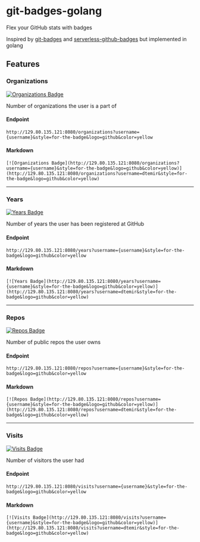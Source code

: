 # git-badges-golang

Flex your GitHub stats with badges

Inspired by [git-badges](https://github.com/puf17640/git-badges) and [serverless-github-badges](https://github.com/STRRL/serverless-github-badges) but implemented in golang

## Features

### Organizations

[![Organizations Badge](http://129.80.135.121:8080/organizations?username=dtemir&style=for-the-badge&logo=github&color=yellow)](http://129.80.135.121:8080/organizations?username=dtemir&style=for-the-badge&logo=github&color=yellow)

Number of organizations the user is a part of

#### Endpoint

`http://129.80.135.121:8080/organizations?username={username}&style=for-the-badge&logo=github&color=yellow`

#### Markdown

`[![Organizations Badge](http://129.80.135.121:8080/organizations?username={username}&style=for-the-badge&logo=github&color=yellow)](http://129.80.135.121:8080/organizations?username=dtemir&style=for-the-badge&logo=github&color=yellow)`

---

### Years

[![Years Badge](http://129.80.135.121:8080/years?username=dtemir&style=for-the-badge&logo=github&color=yellow)](http://129.80.135.121:8080/years?username=dtemir&style=for-the-badge&logo=github&color=yellow)

Number of years the user has been registered at GitHub

#### Endpoint

`http://129.80.135.121:8080/years?username={username}&style=for-the-badge&logo=github&color=yellow`

#### Markdown

`[![Years Badge](http://129.80.135.121:8080/years?username={username}&style=for-the-badge&logo=github&color=yellow)](http://129.80.135.121:8080/years?username=dtemir&style=for-the-badge&logo=github&color=yellow)`

---

### Repos

[![Repos Badge](http://129.80.135.121:8080/repos?username=dtemir&style=for-the-badge&logo=github&color=yellow)](http://129.80.135.121:8080/repos?username=dtemir&style=for-the-badge&logo=github&color=yellow)

Number of public repos the user owns

#### Endpoint

`http://129.80.135.121:8080/repos?username={username}&style=for-the-badge&logo=github&color=yellow`

#### Markdown

`[![Repos Badge](http://129.80.135.121:8080/repos?username={username}&style=for-the-badge&logo=github&color=yellow)](http://129.80.135.121:8080/repos?username=dtemir&style=for-the-badge&logo=github&color=yellow)`

---

### Visits

[![Visits Badge](http://129.80.135.121:8080/visits?username=dtemir&style=for-the-badge&logo=github&color=yellow)](http://129.80.135.121:8080/visits?username=dtemir&style=for-the-badge&logo=github&color=yellow)

Number of visitors the user had

#### Endpoint

`http://129.80.135.121:8080/visits?username={username}&style=for-the-badge&logo=github&color=yellow`

#### Markdown

`[![Visits Badge](http://129.80.135.121:8080/visits?username={username}&style=for-the-badge&logo=github&color=yellow)](http://129.80.135.121:8080/visits?username=dtemir&style=for-the-badge&logo=github&color=yellow)`